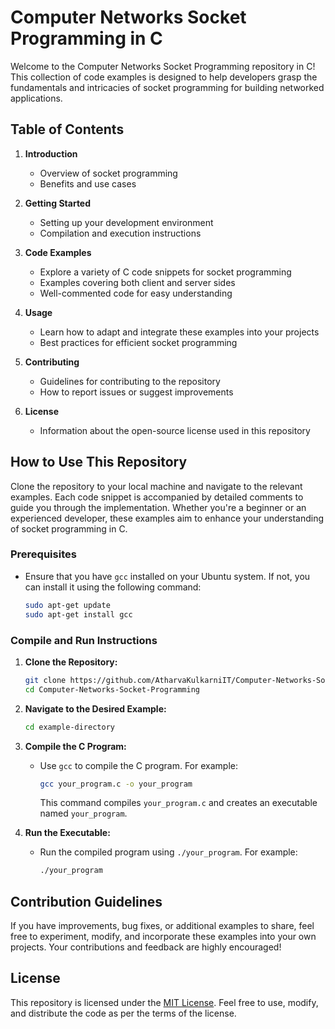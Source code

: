 # Computer Networks Socket Programming in C

Welcome to the Computer Networks Socket Programming repository in C! This collection of code examples is designed to help developers grasp the fundamentals and intricacies of socket programming for building networked applications.

## Table of Contents

1. **Introduction**
   - Overview of socket programming
   - Benefits and use cases

2. **Getting Started**
   - Setting up your development environment
   - Compilation and execution instructions

3. **Code Examples**
   - Explore a variety of C code snippets for socket programming
   - Examples covering both client and server sides
   - Well-commented code for easy understanding

4. **Usage**
   - Learn how to adapt and integrate these examples into your projects
   - Best practices for efficient socket programming

5. **Contributing**
   - Guidelines for contributing to the repository
   - How to report issues or suggest improvements

6. **License**
   - Information about the open-source license used in this repository

## How to Use This Repository

Clone the repository to your local machine and navigate to the relevant examples. Each code snippet is accompanied by detailed comments to guide you through the implementation. Whether you're a beginner or an experienced developer, these examples aim to enhance your understanding of socket programming in C.

### Prerequisites
- Ensure that you have `gcc` installed on your Ubuntu system. If not, you can install it using the following command:
  ```bash
  sudo apt-get update
  sudo apt-get install gcc
  ```

### Compile and Run Instructions

1. **Clone the Repository:**
   ```bash
   git clone https://github.com/AtharvaKulkarniIT/Computer-Networks-Socket-Programming.git
   cd Computer-Networks-Socket-Programming
   ```

2. **Navigate to the Desired Example:**
   ```bash
   cd example-directory
   ```

3. **Compile the C Program:**
   - Use `gcc` to compile the C program. For example:
     ```bash
     gcc your_program.c -o your_program
     ```
     This command compiles `your_program.c` and creates an executable named `your_program`.

4. **Run the Executable:**
   - Run the compiled program using `./your_program`. For example:
     ```bash
     ./your_program
     ```
## Contribution Guidelines

If you have improvements, bug fixes, or additional examples to share, feel free to experiment, modify, and incorporate these examples into your own projects. Your contributions and feedback are highly encouraged!

## License

This repository is licensed under the [MIT License](LICENSE). Feel free to use, modify, and distribute the code as per the terms of the license.
